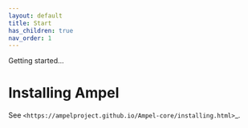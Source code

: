 ```yaml
---
layout: default
title: Start
has_children: true
nav_order: 1
---
```


Getting started...

# Installing Ampel

See `<https://ampelproject.github.io/Ampel-core/installing.html>`_.
